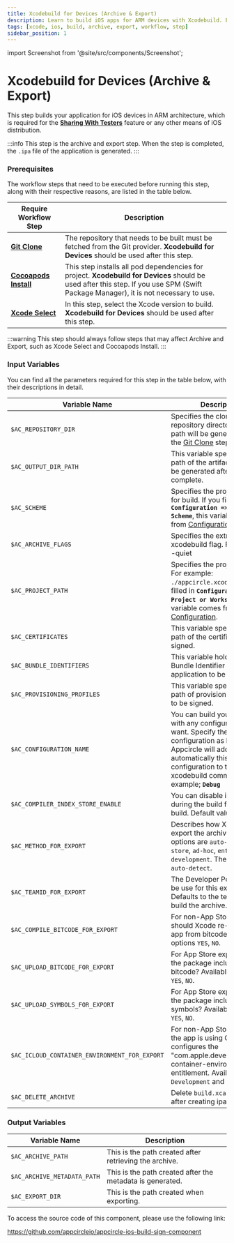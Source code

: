 ```yaml
---
title: Xcodebuild for Devices (Archive & Export)
description: Learn to build iOS apps for ARM devices with Xcodebuild. Essential for Sharing With Testers feature and iOS distribution
tags: [xcode, ios, build, archive, export, workflow, step]
sidebar_position: 1
---
```


import Screenshot from '@site/src/components/Screenshot';

# Xcodebuild for Devices (Archive & Export)

This step builds your application for iOS devices in ARM architecture, which is required for the [**Sharing With Testers**](/distribute/create-or-select-a-distribution-profile) feature or any other means of iOS distribution.

:::info
This step is the archive and export step. When the step is completed, the `.ipa` file of the application is generated.
:::

### Prerequisites

The workflow steps that need to be executed before running this step, along with their respective reasons, are listed in the table below.

| Require Workflow Step                                                                                      | Description                                                                                                                                                                         |
| ---------------------------------------------------------------------------------------------------------- | ----------------------------------------------------------------------------------------------------------------------------------------------------------------------------------- |
| [**Git Clone**](https://docs.appcircle.io/workflows/common-workflow-steps/#git-clone)                      | The repository that needs to be built must be fetched from the Git provider. **Xcodebuild for Devices** should be used after this step.                                             |
| [**Cocoapods Install**](https://docs.appcircle.io/workflows/ios-specific-workflow-steps#cocoapods-install) | This step installs all pod dependencies for project. **Xcodebuild for Devices** should be used after this step. If you use SPM (Swift Package Manager), it is not necessary to use. |
| [**Xcode Select**](https://docs.appcircle.io/workflows/ios-specific-workflow-steps#xcode-select-version)   | In this step, select the Xcode version to build. **Xcodebuild for Devices** should be used after this step.                                                                         |

:::warning
This step should always follow steps that may affect Archive and Export, such as Xcode Select and Cocoapods Install.
<Screenshot url='https://cdn.appcircle.io/docs/assets/BE2880-buildOrder.png' />
:::

### Input Variables

You can find all the parameters required for this step in the table below, with their descriptions in detail.

<Screenshot url='https://cdn.appcircle.io/docs/assets/BE2880-buildInput.png' />

| Variable Name                                 | Description                                                                                                                                                                                                                                              | Status   |
| --------------------------------------------- | -------------------------------------------------------------------------------------------------------------------------------------------------------------------------------------------------------------------------------------------------------- | -------- |
| `$AC_REPOSITORY_DIR`                          | Specifies the cloned repository directory. This path will be generated after the [Git Clone](https://docs.appcircle.io/workflows/common-workflow-steps#git-clone) step.                                                                                  | Required |
| `$AC_OUTPUT_DIR_PATH`                         | This variable specifies the path of the artifacts that will be generated after the build is complete.                                                                                                                                                    | Required |
| `$AC_SCHEME`                                  | Specifies the project scheme for build. If you filled in **`Configuration => Build Scheme`**, this variable comes from [Configuration](https://docs.appcircle.io/build/building-ios-applications#build-configuration).                                   | Required |
| `$AC_ARCHIVE_FLAGS`                           | Specifies the extra xcodebuild flag. For example: -quiet                                                                                                                                                                                                 |          |
| `$AC_PROJECT_PATH`                            | Specifies the project path. For example: `./appcircle.xcodeproj`. If you filled in **`Configuration => Project or Workspace`**, this variable comes from [Configuration](https://docs.appcircle.io/build/building-ios-applications#build-configuration). | Required |
| `$AC_CERTIFICATES`                            | This variable specifies the path of the certificates to be signed.                                                                                                                                                                                       | Required |
| `$AC_BUNDLE_IDENTIFIERS`                      | This variable holds the Bundle Identifier of the application to be built.                                                                                                                                                                                | Required |
| `$AC_PROVISIONING_PROFILES`                   | This variable specifies the path of provisioning profiles to be signed.                                                                                                                                                                                  | Required |
| `$AC_CONFIGURATION_NAME`                      | You can build your project with any configuration you want. Specify the configuration as hard coded. Appcircle will add automatically this configuration to the xcodebuild command. For example; **`Debug`**                                             | Optional |
| `$AC_COMPILER_INDEX_STORE_ENABLE`             | You can disable indexing during the build for faster build. Default value is `No`.                                                                                                                                                                       | Optional |
| `$AC_METHOD_FOR_EXPORT`                       | Describes how Xcode should export the archive. Available options are `auto-detect`, `app-store`, `ad-hoc`, `enterprise`, `development`. The default is `auto-detect`.                                                                                    | Optional |
| `$AC_TEAMID_FOR_EXPORT`                       | The Developer Portal team to be use for this export. Defaults to the team used to build the archive.                                                                                                                                                     | Optional |
| `$AC_COMPILE_BITCODE_FOR_EXPORT`              | For non-App Store exports, should Xcode re-compile the app from bitcode? Available options `YES`, `NO`.                                                                                                                                                  | Optional |
| `$AC_UPLOAD_BITCODE_FOR_EXPORT`               | For App Store exports, should the package include a bitcode? Available options `YES`, `NO`.                                                                                                                                                              | Optional |
| `$AC_UPLOAD_SYMBOLS_FOR_EXPORT`               | For App Store exports, should the package include symbols? Available options `YES`, `NO`.                                                                                                                                                                | Optional |
| `$AC_ICLOUD_CONTAINER_ENVIRONMENT_FOR_EXPORT` | For non-App Store exports, if the app is using CloudKit, this configures the "com.apple.developer.icloud-container-environment" entitlement. Available options `Development` and `Production`.                                                           | Optional |
| `$AC_DELETE_ARCHIVE`                          | Delete `build.xcarchive` file after creating ipa file.                                                                                                                                                                                                   | Optional |

### Output Variables

| Variable Name               | Description                                               |
| --------------------------- | --------------------------------------------------------- |
| `$AC_ARCHIVE_PATH`          | This is the path created after retrieving the archive.    |
| `$AC_ARCHIVE_METADATA_PATH` | This is the path created after the metadata is generated. |
| `$AC_EXPORT_DIR`            | This is the path created when exporting.                  |

To access the source code of this component, please use the following link:

https://github.com/appcircleio/appcircle-ios-build-sign-component
